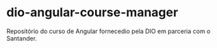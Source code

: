 # dio-angular-course-manager
Repositório do curso de Angular fornecedio pela DIO em parceria com o Santander.
